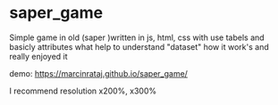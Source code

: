 # saper_game
Simple game in old (saper )written in js, html, css with use tabels and basicly attributes what help to understand "dataset" how it work's and really enjoyed it

demo:
https://marcinrataj.github.io/saper_game/

I recommend resolution x200%, x300%
